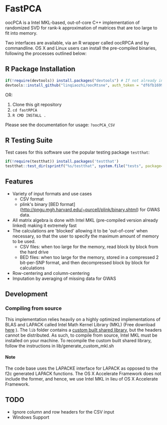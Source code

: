 # FastPCA
oocPCA is a Intel MKL-based, out-of-core C++ implementation of randomized
SVD for rank-k approximation of matrices that are too large to fit into
memory.

Two interfaces are available, via an R wrapper called oocRPCA and by
commandline.   OS X and Linux users can install the pre-compiled binaries,
following the processes outlined below:

## R Package Installation
```R
if(!require(devtools)) install.packages("devtools") # If not already installed
devtools::install_github("linqiaozhi/oocRtsne", auth_token = "df6fb169997c1c59d34c6dc7254657cdf54ae8f1")
```

OR:

1.  Clone this git repository
2. `cd fastRPCA`
3. `R CMD INSTALL .`

Please see the documentation for usage: `?oocPCA_CSV`

## R Testing Suite
Test cases for this software use the popular testing package `testthat`:

```R
if(!require(testthat)) install.packages('testthat')
testthat::test_dir(sprintf("%s/testthat", system.file("tests", package="oocRPCA")))
```

## Features
* Variety of input formats and use cases
  * CSV format
  * plink's binary [BED format] (http://pngu.mgh.harvard.edu/~purcell/plink/binary.shtml) for GWAS data. 
* All matrix algebra is done with Intel MKL (pre-compiled version already linked) making it extremely fast
* The calculations are 'blocked' allowing it to be 'out-of-core' when necessary, so that the user to specify the maximum amount of memory to be used.
  * CSV files: when too large for the memory, read block by block from the hard drive
  * BED files: when too large for the memory, stored in a compressed 2 bit-per-SNP format, and then decompressed block by block for calculations
* Row-centering and column-centering
* Imputation by averaging of missing data for GWAS


## Development
### Compiling from source
This implementation relies heavily on a highly optimized implementations of BLAS and LAPACK called Intel Math Kernel Library (MKL) (Free download [here](https://software.intel.com/sites/campaigns/nest/) ).  The `lib` folder contains a [custom built shared library](https://software.intel.com/en-us/node/528690), but the headers cannot be distributed.  As such, to compile from source, Intel MKL must be installed on your machine.  To recompile the custom built shared library, follow the instructions in lib/generate_custom_mkl.sh

#### Note
The code base uses the LAPACKE interface for LAPACK as opposed to the f2c generated LAPACK functions.  The OS X Accelerate Framework does not include the former, and hence, we use Intel MKL in lieu of OS X Accelerate Framework. 

## TODO
* Ignore column and row headers for the CSV input
* Windows Support



